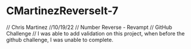 # CMartinezReverseIt-7
// Chris Martinez
//10/19/22
// Number Reverse - Revampt
// GitHub Challenge
// I was able to add validation on this project, when before the github challenge, I was unable to complete.

